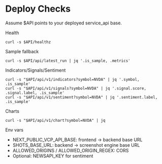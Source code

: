 # Deploy Checks

Assume $API points to your deployed service_api base.

Health
```
curl -s $API/healthz
```

Sample fallback
```
curl -s $API/api/latest_run | jq '.is_sample, .metrics'
```

Indicators/Signals/Sentiment
```
curl -s "$API/api/v1/indicators?symbol=NVDA" | jq '.symbol, .is_sample'
curl -s "$API/api/v1/signals?symbol=NVDA" | jq '.signal.score, .signal.label, .is_sample'
curl -s "$API/api/v1/sentiment?symbol=NVDA" | jq '.sentiment.label, .is_sample'
```

Charts
```
curl -s "$API/api/v1/chart?symbol=NVDA" | jq
```

Env vars
- NEXT_PUBLIC_VCP_API_BASE: frontend → backend base URL
- SHOTS_BASE_URL: backend → screenshot engine base URL
- ALLOWED_ORIGINS / ALLOWED_ORIGIN_REGEX: CORS
- Optional: NEWSAPI_KEY for sentiment
